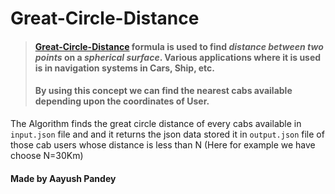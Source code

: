 # Great-Circle-Distance

>#### [Great-Circle-Distance](https://en.wikipedia.org/wiki/Great-circle_distance) formula is used to find *distance between two points* on a *spherical surface*. Various applications where it is used is in navigation systems in Cars, Ship, etc.
>#### By using this concept we can find the nearest cabs available depending upon the coordinates of User.

The Algorithm finds the great circle distance of every cabs available in `input.json` file and and it returns the json data stored it in `output.json` file of those cab users whose distance is less than N (Here for example we have choose N=30Km)

#### Made by Aayush Pandey
